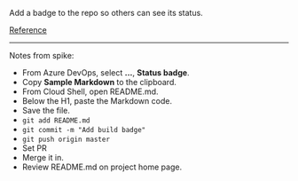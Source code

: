 Add a badge to the repo so others can see its status.

[Reference](https://docs.microsoft.com/en-us/azure/devops/pipelines/get-started-yaml?view=azdevops#add-a-ci-status-badge-to-your-repository)

-----

Notes from spike:

- From Azure DevOps, select **...**, **Status badge**.
- Copy **Sample Markdown** to the clipboard.
- From Cloud Shell, open README.md.
- Below the H1, paste the Markdown code.
- Save the file.
- `git add README.md`
- `git commit -m "Add build badge"`
- `git push origin master`
- Set PR
- Merge it in.
- Review README.md on project home page.
